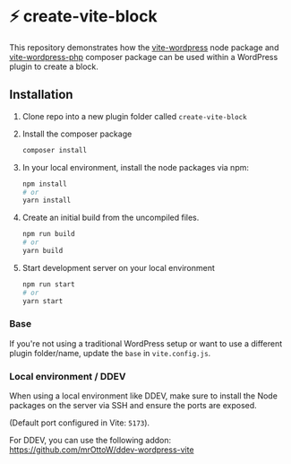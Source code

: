 # ⚡️ create-vite-block

This repository demonstrates how the <a href="https://github.com/mrOttoW/vite-wordpress">vite-wordpress</a> node package and <a href="https://github.com/mrOttoW/vite-wordpress-php">vite-wordpress-php</a> composer package can be used within a WordPress plugin to create a block.

## Installation

1. Clone repo into a new plugin folder called `create-vite-block`

2. Install the composer package
    ```bash
    composer install
    ```
3. In your local environment, install the node packages via npm:
    ```bash
    npm install
    # or
    yarn install
    ```
4. Create an initial build from the uncompiled files.
    ```bash
    npm run build
    # or
    yarn build
    ```
5. Start development server on your local environment
    ```bash
    npm run start
    # or
    yarn start
    ```

### Base
If you're not using a traditional WordPress setup or want to use a different plugin folder/name, update the `base` in `vite.config.js`.

### Local environment / DDEV
When using a local environment like DDEV, make sure to install the Node packages on the server via SSH and ensure the ports are exposed.

(Default port configured in Vite: `5173`). 

For DDEV, you can use the following addon: https://github.com/mrOttoW/ddev-wordpress-vite